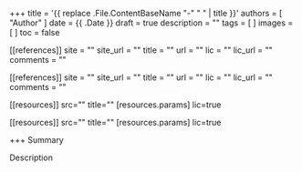 +++
title       = '{{ replace .File.ContentBaseName "-" " " | title }}'
authors     = [ "Author" ]
date        = {{ .Date }}
draft       = true
description = ""
tags        = [  ]
images      = [  ]
toc         = false

[[references]]
site     = ""
site_url = ""
title    = ""
url      = ""
lic      = ""
lic_url  = ""
comments = ""

[[references]]
site     = ""
site_url = ""
title    = ""
url      = ""
lic      = ""
lic_url  = ""
comments = ""

[[resources]]
   src=""
   title=""
   [resources.params]
        lic=true

[[resources]]
   src=""
   title=""
   [resources.params]
        lic=true

+++
Summary
<!--more-->
Description